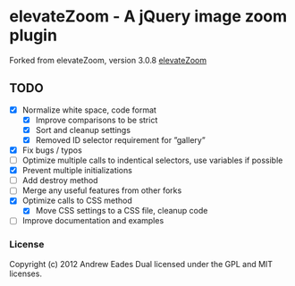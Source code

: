 # elevateZoom - A jQuery image zoom plugin

Forked from elevateZoom, version 3.0.8
[elevateZoom](http://www.elevateweb.co.uk/image-zoom/)

## TODO
- [x] Normalize white space, code format
  - [x] Improve comparisons to be strict
  - [x] Sort and cleanup settings
  - [x] Removed ID selector requirement for ”gallery”
- [x] Fix bugs / typos
- [ ] Optimize multiple calls to indentical selectors, use variables if possible
- [x] Prevent multiple initializations
- [ ] Add destroy method
- [ ] Merge any useful features from other forks
- [x] Optimize calls to CSS method
  - [x] Move CSS settings to a CSS file, cleanup code
- [ ] Improve documentation and examples

### License
Copyright (c) 2012 Andrew Eades
Dual licensed under the GPL and MIT licenses.
